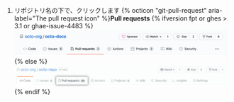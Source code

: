 1. リポジトリ名の下で、クリックします
{% octicon "git-pull-request" aria-label="The pull request icon" %}**Pull requests**
    {% ifversion fpt or ghes > 3.1 or ghae-issue-4483 %}
    ![Issue とプルリクエストのタブの選択](/assets/images/help/repository/repo-tabs-pull-requests.png){% else %}
 ![Issues tab](/assets/images/enterprise/3.1/help/repository/repo-tabs-pull-requests.png){% endif %}
